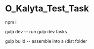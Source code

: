 # O_Kalyta_Test_Task

npm i

gulp dev -- run gulp dev tasks

gulp build -- assemble into a /dist folder
